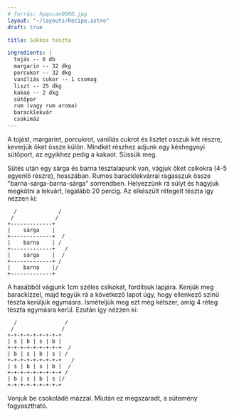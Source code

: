 ```yaml
---
# forrás: hpqscan0080.jpg
layout: "~/layouts/Recipe.astro"
draft: true

title: Sakkos tészta

ingredients: |
  tojás -- 6 db
  margarin -- 32 dkg
  porcukor -- 32 dkg
  vaníliás cukor -- 1 csomag
  liszt -- 25 dkg
  kakaó -- 2 dkg
  sütőpor
  rum (vagy rum aroma)
  baracklekvár
  csokimáz
---
```


A tojást, margarint, porcukrot, vaníliás cukrot és lisztet osszuk két részre, keverjük őket össze külön. Mindkét részhez adjunk egy késhegynyi sütőport, az egyikhez pedig a kakaót. Süssük meg.  

Sütés után egy sárga és barna tésztalapunk van, vágjuk őket csíkokra (4-5 egyenlő részre), hosszában. Rumos baracklekvárral ragasszuk össze "barna-sárga-barna-sárga" sorrendben. Helyezzünk rá súlyt és hagyjuk megkötni a lekvárt, legalább 20 percig. Az elkészült rétegelt tészta így nézzen ki:

```
  /             /
 /             /
+-------------+
|    sárga    |
+-------------+  /
|    barna    | /
+-------------+   /
|    sárga    |  /
+-------------+ /
|    barna    |/
+-------------+
```

A hasábból vágjunk 1cm széles csíkokat, fordítsuk lapjára. Kenjük meg barackízzel, majd tegyük rá a következő lapot úgy, hogy ellenkező színű tészta kerüljük egymásra. Ismételjük meg ezt még kétszer, amíg 4 réteg tészta egymásra kerül. Ezután így nézzen ki:

```
  /               /
 /               /
+-+-+-+-+-+-+-+-+
| s | b | s | b |
+-+-+-+-+-+-+-+-+  /
| b | s | b | s | /
+-+-+-+-+-+-+-+-+   /
| s | b | s | b |  /
+-+-+-+-+-+-+-+-+ /
| b | s | b | s |/
+-+-+-+-+-+-+-+-+
```

Vonjuk be csokoládé mázzal. Miután ez megszáradt, a sütemény fogyasztható.

